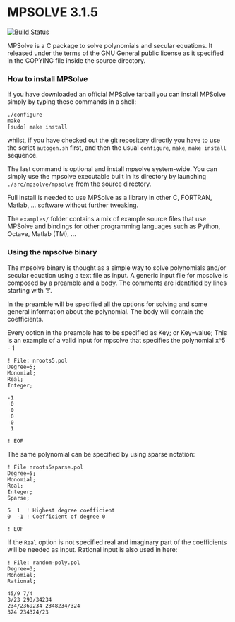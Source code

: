 MPSOLVE 3.1.5
=============

[![Build Status](https://travis-ci.org/robol/MPSolve.svg?branch=master)](https://travis-ci.org/robol/MPSolve)

 MPSolve is a C package to solve polynomials and secular equations. It released under the terms
 of the GNU General public license as it specified in the COPYING file inside the source directory.

### How to install MPSolve

If you have downloaded an official MPSolve tarball you can 
install MPSolve simply by typing these commands in a shell:

    ./configure 
    make 
    [sudo] make install

whilst, if you have checked out the git repository directly
you have to use the script `autogen.sh` first, and then the
usual `configure`, `make`, `make install` sequence. 

The last command is optional and install mpsolve system-wide. You can simply
use the mpsolve executable built in its directory by launching 
`./src/mpsolve/mpsolve` from the source directory.

Full install is needed to use MPSolve as a library in other C, 
FORTRAN, Matlab, ... software without further tweaking. 

The `examples/` folder contains a mix of example source files that use
MPSolve and bindings for other programming languages such as Python,
Octave, Matlab (TM), ...

### Using the mpsolve binary

The mpsolve binary is thought as a simple way to solve polynomials 
and/or secular equation using a text file as input. A generic 
input file for mpsolve is composed by a preamble and 
a body. The comments are identified by lines starting with '!'.

In the preamble will be specified all the options for solving 
and some general information about the polynomial. 
The body will contain the coefficients.

Every option in the preamble has to be specified as Key; or Key=value;
This is an example of a valid input for mpsolve that specifies 
the polynomial x^5 - 1

    ! File: nroots5.pol 
    Degree=5;
    Monomial;
    Real;
    Integer;
    
    -1
     0
     0
     0
     0
     1
    
    ! EOF

 The same polynomial can be specified by using sparse notation:

    ! File nroots5sparse.pol
    Degree=5;
    Monomial;
    Real;
    Integer;
    Sparse;
    
    5  1  ! Highest degree coefficient
    0  -1 ! Coefficient of degree 0
    
    ! EOF

 If the `Real` option is not specified real and imaginary part of the coefficients
 will be needed as input. Rational input is also used in here:

    ! File: random-poly.pol
    Degree=3;
    Monomial;
    Rational;

    45/9 7/4
    3/23 293/34234
    234/2369234 2348234/324
    324 234324/23

